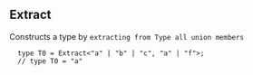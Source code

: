 ## Extract

Constructs a type by `extracting from Type all union members`

```
  type T0 = Extract<"a" | "b" | "c", "a" | "f">;
  // type T0 = "a"
```
